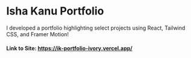 # Isha Kanu Portfolio

I developed a portfolio highlighting select projects using React, Tailwind CSS, and Framer Motion!

#### Link to Site: https://ik-portfolio-ivory.vercel.app/